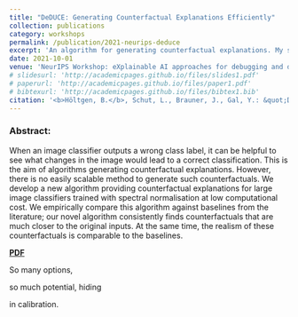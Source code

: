 ```yaml
---
title: "DeDUCE: Generating Counterfactual Explanations Efficiently"
collection: publications
category: workshops
permalink: /publication/2021-neurips-deduce
excerpt: 'An algorithm for generating counterfactual explanations. My second master thesis.'
date: 2021-10-01
venue: 'NeurIPS Workshop: eXplainable AI approaches for debugging and diagnosis'
# slidesurl: 'http://academicpages.github.io/files/slides1.pdf'
# paperurl: 'http://academicpages.github.io/files/paper1.pdf'
# bibtexurl: 'http://academicpages.github.io/files/bibtex1.bib'
citation: '<b>Höltgen, B.</b>, Schut, L., Brauner, J., Gal, Y.: &quot;DeDUCE: Generating counterfactual explanations efficiently.&quot; <i>NeurIPS Workshop: eXplainable AI approaches for debugging and diagnosis</i>. 2021.'
---
```

### Abstract:
When an image classifier outputs a wrong class label, it can be helpful to see what changes in the image would lead to a correct classification. This is the aim of algorithms generating counterfactual explanations. However, there is no easily scalable method to generate such counterfactuals. We develop a new algorithm providing counterfactual explanations for large image classifiers trained with spectral normalisation at low computational cost. We empirically compare this algorithm against baselines from the literature; our novel algorithm consistently finds counterfactuals that are much closer to the original inputs. At the same time, the realism of these counterfactuals is comparable to the baselines.

[**PDF**](https://arxiv.org/pdf/2111.15639)

So many options,

so much potential, hiding

in calibration.

